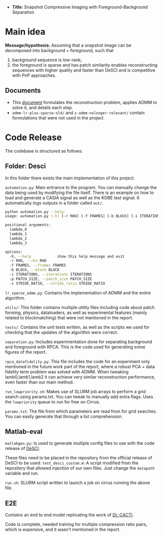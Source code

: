 - **Title:** Snapshot Compressive Imaging with Foreground-Background Separation

# Main idea
**Message/hypothesis:** Assuming that a snapshot image can be decomposed into background +
  foreground, such that 
  1. background sequence is low-rank;
  2. the foreground is sparse and has patch similarity
  enables reconstructing sequences with higher quality and faster than DeSCI
  and is competitive with PnP approaches.

## Documents

- This [document](admm-lr-plus-sparse/admm-lr-plus-sparse.pdf) formulates the
  reconstruction problem, applies ADMM to solve it, and details each step.
- `admm-lr-plus-sparse-old/` and `z-admm-nolonger-relevant/` contain
formulations that were not used in the project.

# Code Release

The codebase is structured as follows:

## Folder: Desci

In this folder there exists the main implementation of this project.

`automation.py`: Main entrance to the program. You can manually change the data
being used by modifying the file itself. There is an example on how to load and
generate a CASIA signal as well as the KOBE test signal. It automatically logs
outputs in a folder called `out/`.

```bash
python automation.py --help:
usage: automation.py [-h] [-r RHO] [-f FRAMES] [-b BLOCK] [-i ITERATIONS] [-p PATCH_SIZE] [-s STRIDE_RATIO] lambda_0 lambda_1 lambda_2 lambda_3

positional arguments:
  lambda_0
  lambda_1
  lambda_2
  lambda_3

options:
  -h, --help            show this help message and exit
  -r RHO, --rho RHO
  -f FRAMES, --frames FRAMES
  -b BLOCK, --block BLOCK
  -i ITERATIONS, --iterations ITERATIONS
  -p PATCH_SIZE, --patch_size PATCH_SIZE
  -s STRIDE_RATIO, --stride_ratio STRIDE_RATIO
```

`lr_sparse_admm.py`: Contains the implementation of ADMM and the entire
algorithm.

`utils/`: This folder contains multiple utility files including code about patch
forming, physics, dataloaders, as well as experimental features (mainly related
to blockmatching) that were not mentioned in the report.

`tests/`: Contains the unit tests written, as well as the scripts we used for
checking that the updates of the algorithm were correct.

`separation.py`: Includes experimentation done for separating background and
foreground with RPCA. This is the code used for generating some figures of the
report.

`rpca_datafidelity.py`: This file includes the code for an experiment only mentioned in the future work part of the report, where a robust PCA + data fidelity term problem was solved with ADMM. When tweaking lamb0,lamb1,lamb2 it can achieve very similar reconstruction performance, even faster than our main method.

`run_lowpriority.sh`: Makes use of SLURM job arrays to perform a grid search
using params.txt. You can tweak to manually add extra flags. Uses the
`lowpriority` queue to run for free on Cirrus.

`params.txt`: The file from which parameters are read from for grid searches.
You can easily generate that through a list comprehension.


## Matlab-eval

`matlabgen.py`: Is used to generate multiple config files to use with the code
release of [DeSCI](https://github.com/liuyang12/DeSCI).

These files need to be placed in the repository from the official release of
DeSCI to be
used:
`test_desci_custom.m`: A script modified from the repository that allowed
injection of our own files. Just change the `datapath` variable and run.

`run.sh`: SLURM script written to launch a job on cirrus running the above file.

## E2E

Contains an end to end model replicating the work of [DL-CACTI](https://pubs.aip.org/aip/app/article/5/3/030801/570340/Deep-learning-for-video-compressive-sensing).

Code is complete, needed training for multiple compression ratio pairs, which is
expensive, and it wasn't mentioned in the report.

